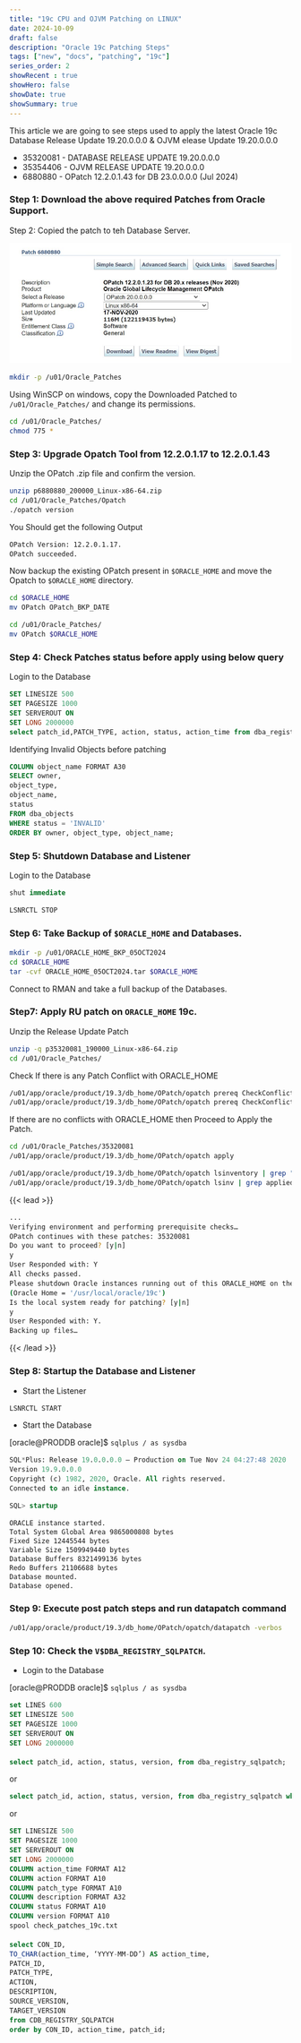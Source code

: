 ```yaml
---
title: "19c CPU and OJVM Patching on LINUX"
date: 2024-10-09
draft: false
description: "Oracle 19c Patching Steps"
tags: ["new", "docs", "patching", "19c"]
series_order: 2
showRecent : true
showHero: false
showDate: true
showSummary: true
---
```


This article we are going to see steps used to apply the latest Oracle 19c Database Release Update 19.20.0.0.0 & OJVM elease Update 19.20.0.0.0

- 35320081 - DATABASE RELEASE UPDATE 19.20.0.0.0
- 35354406 - OJVM RELEASE UPDATE 19.20.0.0.0
- 6880880 - OPatch 12.2.0.1.43 for DB 23.0.0.0.0 (Jul 2024)

### Step 1: Download the above required Patches from Oracle Support.



Step 2: Copied the patch to teh Database Server.

![Step 02](screenshots/2.jpg)

```bash
mkdir -p /u01/Oracle_Patches
```

Using WinSCP on windows, copy the Downloaded Patched to `/u01/Oracle_Patches/` and change its permissions.
```bash
cd /u01/Oracle_Patches/
chmod 775 *
```

### Step 3: Upgrade Opatch Tool from 12.2.0.1.17 to 12.2.0.1.43

Unzip the OPatch .zip file and confirm the version.
```bash
unzip p6880880_200000_Linux-x86-64.zip
cd /u01/Oracle_Patches/Opatch
./opatch version
```
You Should get the following Output
```bash
OPatch Version: 12.2.0.1.17.
OPatch succeeded.
```

Now backup the existing OPatch present in `$ORACLE_HOME` and move the Opatch to `$ORACLE_HOME` directory.

```bash
cd $ORACLE_HOME
mv OPatch OPatch_BKP_DATE
```
```bash
cd /u01/Oracle_Patches/
mv OPatch $ORACLE_HOME
```

### Step 4: Check Patches status before apply using below query

Login to the Database
```sql
SET LINESIZE 500
SET PAGESIZE 1000
SET SERVEROUT ON
SET LONG 2000000
select patch_id,PATCH_TYPE, action, status, action_time from dba_registry_sqlpatch;
```

Identifying Invalid Objects before patching
```sql
COLUMN object_name FORMAT A30
SELECT owner,
object_type,
object_name,
status
FROM dba_objects
WHERE status = 'INVALID'
ORDER BY owner, object_type, object_name;
```

### Step 5: Shutdown Database and Listener

Login to the Database
```sql
shut immediate
```
```bash
LSNRCTL STOP
```


### Step 6: Take Backup of `$ORACLE_HOME` and Databases.

```bash
mkdir -p /u01/ORACLE_HOME_BKP_05OCT2024
cd $ORACLE_HOME
tar -cvf ORACLE_HOME_05OCT2024.tar $ORACLE_HOME
```

Connect to RMAN and take a full backup of the Databases.

### Step7: Apply RU patch on `ORACLE_HOME` 19c.

Unzip the Release Update Patch
```bash
unzip -q p35320081_190000_Linux-x86-64.zip
cd /u01/Oracle_Patches/
```
Check If there is any Patch Conflict with ORACLE_HOME
```bash
/u01/app/oracle/product/19.3/db_home/OPatch/opatch prereq CheckConflictAgainstOHWithDetail -ph /u01/Oracle_Patches/35320081
/u01/app/oracle/product/19.3/db_home/OPatch/opatch prereq CheckConflictAgainstOHWithDetail -ph /u01/Oracle_Patches/35354406
```
If there are no conflicts with ORACLE_HOME then Proceed to Apply the Patch.
```bash
cd /u01/Oracle_Patches/35320081 
/u01/app/oracle/product/19.3/db_home/OPatch/opatch apply
```

```bash
/u01/app/oracle/product/19.3/db_home/OPatch/opatch lsinventory | grep "Patch description"
/u01/app/oracle/product/19.3/db_home/OPatch/opatch lsinv | grep applied
```

{{< lead >}}
```bash
...
Verifying environment and performing prerequisite checks…
OPatch continues with these patches: 35320081
Do you want to proceed? [y|n]
y
User Responded with: Y
All checks passed.
Please shutdown Oracle instances running out of this ORACLE_HOME on the local system.
(Oracle Home = '/usr/local/oracle/19c')
Is the local system ready for patching? [y|n]
y
User Responded with: Y.
Backing up files…
```
{{< /lead >}}


### Step 8: Startup the Database and Listener

- Start the Listener
```bash
LSNRCTL START
```
- Start the Database

[oracle@PRODDB oracle]$ `sqlplus / as sysdba`

```sql
SQL*Plus: Release 19.0.0.0.0 – Production on Tue Nov 24 04:27:48 2020
Version 19.9.0.0.0
Copyright (c) 1982, 2020, Oracle. All rights reserved.
Connected to an idle instance.
```

```sql
SQL> startup
```

```
ORACLE instance started.
Total System Global Area 9865000808 bytes
Fixed Size 12445544 bytes
Variable Size 1509949440 bytes
Database Buffers 8321499136 bytes
Redo Buffers 21106688 bytes
Database mounted.
Database opened.
```

### Step 9: Execute post patch steps and run datapatch command

```bash
/u01/app/oracle/product/19.3/db_home/OPatch/opatch/datapatch -verbos
```

### Step 10: Check the `V$DBA_REGISTRY_SQLPATCH`.

- Login to the Database

[oracle@PRODDB oracle]$ `sqlplus / as sysdba`

```sql
set LINES 600
SET LINESIZE 500
SET PAGESIZE 1000
SET SERVEROUT ON
SET LONG 2000000

select patch_id, action, status, version, from dba_registry_sqlpatch;
```
or
```sql
select patch_id, action, status, version, from dba_registry_sqlpatch where patch_id in ('35320081', '35354406');
```
or
```sql
SET LINESIZE 500
SET PAGESIZE 1000
SET SERVEROUT ON
SET LONG 2000000
COLUMN action_time FORMAT A12
COLUMN action FORMAT A10
COLUMN patch_type FORMAT A10
COLUMN description FORMAT A32
COLUMN status FORMAT A10
COLUMN version FORMAT A10
spool check_patches_19c.txt

select CON_ID,
TO_CHAR(action_time, ‘YYYY-MM-DD’) AS action_time,
PATCH_ID,
PATCH_TYPE,
ACTION,
DESCRIPTION,
SOURCE_VERSION,
TARGET_VERSION
from CDB_REGISTRY_SQLPATCH
order by CON_ID, action_time, patch_id;
```